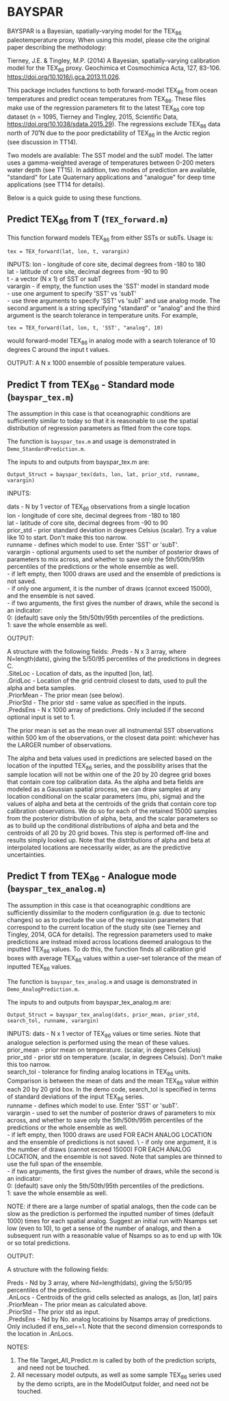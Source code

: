 # BAYSPAR

BAYSPAR is a Bayesian, spatially-varying model for the TEX<sub>86</sub> paleotemperature proxy. When using this model, please cite the original paper describing the methodology:

Tierney, J.E. & Tingley, M.P. (2014) A Bayesian, spatially-varying calibration model for the TEX<sub>86</sub> proxy. Geochimica et Cosmochimica Acta, 127, 83-106. https://doi.org/10.1016/j.gca.2013.11.026.

This package includes functions to both forward-model TEX<sub>86</sub> from ocean temperatures and predict ocean temperatures from TEX<sub>86</sub>. These files make use of the regression parameters fit to the latest TEX<sub>86</sub> core top dataset (n = 1095, Tierney and Tingley, 2015, Scientific Data, https://doi.org/10.1038/sdata.2015.29). The regressions exclude TEX<sub>86</sub> data north of 70˚N due to the poor predictability of TEX<sub>86</sub> in the Arctic region (see discussion in TT14).

Two models are available: The SST model and the subT model. The latter uses a gamma-weighted average of temperatures between 0-200 meters water depth (see TT15). In addition, two modes of prediction are available, "standard" for Late Quaternary applications and "analogue" for deep time applications (see TT14 for details).

Below is a quick guide to using these functions.

## Predict TEX<sub>86</sub> from T (`TEX_forward.m`)

This function forward models TEX<sub>86</sub> from either SSTs or subTs. Usage is:

`tex = TEX_forward(lat, lon, t, varargin)`

INPUTS:
lon		- longitude of core site, decimal degrees from -180 to 180\
lat		- latitude of core site, decimal degrees from -90 to 90\
t		- a vector (N x 1) of SST or subT\
varargin        - if empty, the function uses the 'SST' model in standard mode\
		- use one argument to specify 'SST' vs 'subT'\
		- use three arguments to specify 'SST' vs 'subT' and use analog mode. The second argument is a string specifying "standard" or "analog" and the third argument is the search tolerance in temperature units. For example,

`tex = TEX_forward(lat, lon, t, 'SST', "analog", 10)`

would forward-model TEX<sub>86</sub> in analog mode with a search tolerance of 10 degrees C around the input t values.

OUTPUT: A N x 1000 ensemble of possible temperature values.

## Predict T from TEX<sub>86</sub> - Standard mode (`bayspar_tex.m`)

The assumption in this case is that oceanographic conditions are sufficiently similar to today so that it is reasonable to use the spatial distribution of regression parameters as fitted from the core tops.

The function is `bayspar_tex.m` and usage is demonstrated in `Demo_StandardPrediction.m`.

The inputs to and outputs from bayspar_tex.m are:

`Output_Struct = bayspar_tex(dats, lon, lat, prior_std, runname, varargin)`

INPUTS:

dats		- N by 1 vector of TEX<sub>86</sub> observations from a single location\
lon		- longitude of core site, decimal degrees from -180 to 180\
lat		- latitude of core site, decimal degrees from -90 to 90\
prior_std 	- prior standard deviation in degrees Celsius (scalar). Try a value like 10 to start. Don't make this too narrow.\
runname - defines which model to use. Enter 'SST' or 'subT'.\
varargin  	- optional arguments used to set the number of posterior draws of parameters to mix across, and whether to save only the 5th/50th/95th percentiles of the predictions or the whole ensemble as well.\
	- if left empty, then 1000 draws are used and the ensemble of predictions is not saved.\
	- if only one argument, it is the number of draws (cannot exceed 15000), and the ensemble is not saved.\
	- if two arguments, the first gives the number of draws, while the second is an indicator:\
		0: (default) save only the 5th/50th/95th percentiles of the predictions.\
		1: save the whole ensemble as well.

OUTPUT:

A structure with the following fields:
.Preds      		- N x 3 array, where N=length(dats), giving the 5/50/95 percentiles of the predictions in degrees C.\
.SiteLoc   		- Location of dats, as the inputted [lon, lat].\
.GridLoc   		- Location of the grid centroid closest to dats, used to pull the alpha and beta samples.\
.PriorMean 	- The prior mean (see below).\
.PriorStd  		- The prior std - same value as specified in the inputs.\
.PredsEns  	- N x 1000 array of predictions. Only included if the second optional input is set to 1.

The prior mean is set as the mean over all instrumental SST observations within 500 km of the observations, or the closest data point: whichever has the LARGER number of observations.

The alpha and beta values used in predictions are selected based on the location of the inputted TEX<sub>86</sub> series, and the possibility arises that the sample location will not be within one of the 20 by 20 degree grid boxes that contain core top calibration data. As the alpha and beta fields are modeled as a Gaussian spatial process, we can draw samples at any location conditional on the scalar parameters (mu, phi, sigma) and the values of alpha and beta at the centroids of the grids that contain core top calibration observations. We do so for each of the retained 15000 samples from the posterior distribution of alpha, beta, and the scalar parameters so as to build up the conditional distributions of alpha and beta and the centroids of all 20 by 20 grid boxes. This step is performed off-line and results simply looked up. Note that the distributions of alpha and beta at interpolated locations are necessarily wider, as are the predictive uncertainties.

## Predict T from TEX<sub>86</sub> - Analogue mode (`bayspar_tex_analog.m`)

The assumption in this case is that oceanographic conditions are sufficiently dissimilar to the modern configuration (e.g. due to tectonic changes) so as to preclude the use of the regression parameters that correspond to the current location of the study site (see Tierney and Tingley, 2014, GCA for details). The regression parameters used to make predictions are instead mixed across locations deemed analogous to the inputted TEX<sub>86</sub> values. To do this, the function finds all calibration grid boxes with average TEX<sub>86</sub> values within a user-set tolerance of the mean of inputted TEX<sub>86</sub> values.

The function is `bayspar_tex_analog.m` and usage is demonstrated in `Demo_AnalogPrediction.m`.

The inputs to and outputs from bayspar_tex_analog.m are:

`Output_Struct = bayspar_tex_analog(dats, prior_mean, prior_std, search_tol, runname, varargin)`

INPUTS:
dats			- N x 1 vector of TEX<sub>86</sub> values or time series. Note that analogue selection is performed using the mean of these values.\
prior_mean 	- prior mean on temperature. (scalar, in degrees Celsius)\
prior_std  		- prior std on temperature. (scalar, in degrees Celsuis). Don't make this too narrow.\
search_tol 	- tolerance for finding analog locations in TEX<sub>86</sub> units. Comparison is between the mean of dats and the mean TEX<sub>86</sub> value within each 20 by 20 grid box. In the demo code, search_tol is specified in terms of standard deviations of the input TEX<sub>86</sub> series.\
runname           - defines which model to use. Enter 'SST' or 'subT'.\
varargin  		- used to set the number of posterior draws of parameters to mix across, and whether to save only the 5th/50th/95th percentiles of the predictions or the whole ensemble as well.\
	- if left empty, then 1000 draws are used FOR EACH ANALOG LOCATION and the ensemble of predictions is not saved. \ 
	- if only one argument, it is the number of draws (cannot exceed 15000) FOR EACH ANALOG LOCATION, and the ensemble is not saved. Note that samples are thinned to use the full span of the ensemble.\
	- if two arguments, the first gives the number of draws, while the second is an indicator:\
		0: (default) save only the 5th/50th/95th percentiles of the predictions. \
		1: save the whole ensemble as well.
 
NOTE: if there are a large number of spatial analogs, then the code can be slow as the prediction is performed the inputted number of times (default 1000) times for each spatial analog. Suggest an initial run with Nsamps set low (even to 10), to get a sense of the  number of analogs, and then a subsequent run with a reasonable value of Nsamps so as to end up with 10k or so total predictions.

OUTPUT:

A structure with the following fields:

Preds      		- Nd by 3 array, where Nd=length(dats), giving the 5/50/95 percentiles of the predictions. \
.AnLocs		- Centroids of the grid cells selected as analogs, as [lon, lat] pairs \
.PriorMean 	- The prior mean as calculated above. \
.PriorStd  		- The prior std as input. \
.PredsEns  	- Nd by No. analog locatioins by Nsamps array of predictions. Only included if ens_sel==1. Note that the second dimension corresponds to the location in .AnLocs.

NOTES:

1. The file Target_All_Predict.m is called by both of the prediction scripts, and need not be touched.
2. All necessary model outputs, as well as some sample TEX<sub>86</sub> series used by the demo scripts, are in the ModelOutput folder, and need not be touched.
